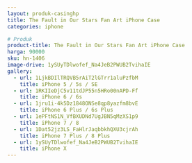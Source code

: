 ```yaml
---
layout: produk-casinghp
title: The Fault in Our Stars Fan Art iPhone Case
categories: iphone

# Produk
product-title: The Fault in Our Stars Fan Art iPhone Case
harga: 90000
sku: hn-1406
image-drive: 1ySUyTDlwofef_Na4JeB2PWUB2TvihaIE
gallery:
  - url: 1LjkBDIlTRQVB5rAiT2lGTrr1aluPzfbM
    title: iPhone 5 / 5s / SE
  - url: 1RKIIeDjC5v11tdJP55n5HRo00nAPD-Ff
    title: iPhone 6 / 6s
  - url: 1jru1i-4k5Dz1848ONSe8qp8yazfm8bvE
    title: iPhone 6 Plus / 6s Plus
  - url: 1ePFtNS1N_VfBXUDNd7UgJBN5qMzXS1p9
    title: iPhone 7 / 8
  - url: 1Dat52jz3LS_FaHlrJaqbbkhQXU3cjrAh
    title: iPhone 7 Plus / 8 Plus
  - url: 1ySUyTDlwofef_Na4JeB2PWUB2TvihaIE
    title: iPhone X
---
```

